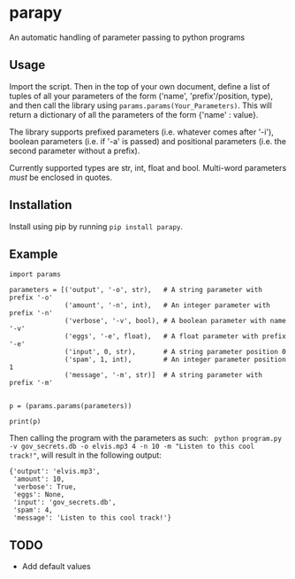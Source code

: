 # parapy
An automatic handling of parameter passing to python programs

## Usage
Import the script. Then in the top of your own document, define a list of tuples of all your parameters of the form ('name', 'prefix'/position, type), and then call the library using `params.params(Your_Parameters)`. This will return a dictionary of all the parameters of the form {'name' : value}.

The library supports prefixed parameters (i.e. whatever comes after '-i'), boolean parameters (i.e. if '-a' is passed) and positional parameters (i.e. the second parameter without a prefix).

Currently supported types are str, int, float and bool. Multi-word parameters _must_ be enclosed in quotes.

## Installation
Install using pip by running `pip install parapy`.

## Example
```
import params

parameters = [('output', '-o', str),   # A string parameter with prefix '-o'
              ('amount', '-n', int),   # An integer parameter with prefix '-n'
              ('verbose', '-v', bool), # A boolean parameter with name '-v'
              ('eggs', '-e', float),   # A float parameter with prefix '-e'
              ('input', 0, str),       # A string parameter position 0
              ('spam', 1, int),        # An integer parameter position 1
              ('message', '-m', str)]  # A string parameter with prefix '-m'


p = (params.params(parameters))

print(p)
```
Then calling the program with the parameters as such: ` python program.py -v gov_secrets.db -o elvis.mp3 4 -n 10 -m "Listen to this cool track!"`, will result in the following output:
```
{'output': 'elvis.mp3',
 'amount': 10,
 'verbose': True,
 'eggs': None,
 'input': 'gov_secrets.db',
 'spam': 4,
 'message': 'Listen to this cool track!'}
```

## TODO
- Add default values
